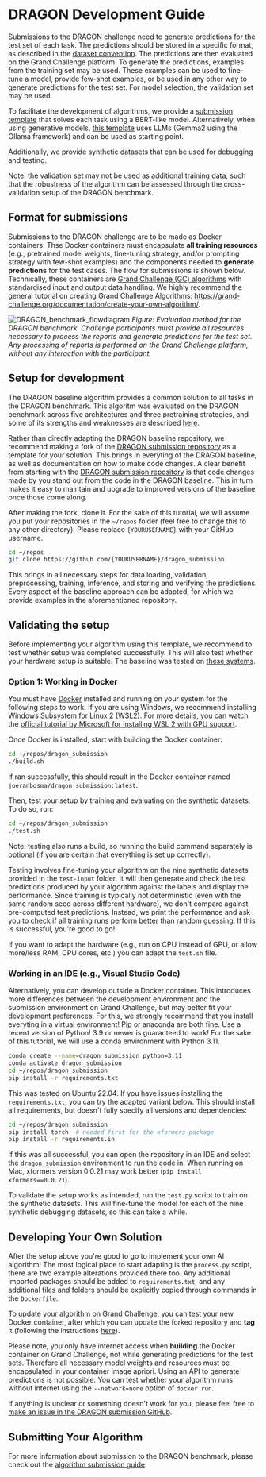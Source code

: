 # DRAGON Development Guide

Submissions to the DRAGON challenge need to generate predictions for the test set of each task. The predictions should be stored in a specific format, as described in the [dataset convention](/documentation/dataset_convention.md). The predictions are then evaluated on the Grand Challenge platform. To generate the predictions, examples from the training set may be used. These examples can be used to fine-tune a model, provide few-shot examples, or be used in any other way to generate predictions for the test set. For model selection, the validation set may be used. 

To facilitate the development of algorithms, we provide a [submission template](https://github.com/DIAGNijmegen/dragon_submission) that solves each task using a BERT-like model. Alternatively, when using generative models, [this template]((https://github.com/DIAGNijmegen/dragon_submission_llm_extractinator_gemma2)) uses LLMs (Gemma2 using the Ollama framework) and can be used as starting point.

Additionally, we provide synthetic datasets that can be used for debugging and testing.

Note: the validation set may not be used as additional training data, such that the robustness of the algorithm can be assessed through the cross-validation setup of the DRAGON benchmark.

## Format for submissions
Submissions to the DRAGON challenge are to be made as Docker containers. Thse Docker containers must encapsulate **all training resources** (e.g., pretrained model weights, fine-tuning strategy, and/or prompting strategy with few-shot examples) and the components needed to **generate predictions** for the test cases. The flow for submissions is shown below. Technically, these containers are [Grand Challenge (GC) algorithms](https://grand-challenge.org/documentation/algorithms/) with standardised input and output data handling. We highly recommend  the general tutorial on creating
Grand Challenge Algorithms: <a href="https://grand-challenge.org/documentation/create-your-own-algorithm/" target="_blank">https://grand-challenge.org/documentation/create-your-own-algorithm/</a>.


![DRAGON_benchmark_flowdiagram](DRAGON_benchmark_flowdiagram.png)
*Figure: Evaluation method for the DRAGON benchmark. Challenge participants must provide all resources necessary to process the reports and generate predictions for the test set. Any processing of reports is performed on the Grand Challenge platform, without any interaction with the participant.*


## Setup for development
The DRAGON baseline algorithm provides a common solution to all tasks in the DRAGON benchmark. This algoritm was evaluated on the DRAGON benchmark across five architectures and three pretraining strategies, and some of its strengths and weaknesses are described [here](/README.md#where-does-the-dragon-baseline-perform-well-and-where-does-it-not-perform).

Rather than directly adapting the DRAGON baseline repository, we recommend making a fork of the [DRAGON submission repository](https://github.com/DIAGNijmegen/dragon_submission) as a template for your solution. This brings in everyting of the DRAGON baseline, as well as documentation on how to make code changes. A clear benefit from starting with the [DRAGON submission repository](https://github.com/DIAGNijmegen/dragon_submission) is that code changes made by you stand out from the code in the DRAGON baseline. This in turn makes it easy to maintain and upgrade to improved versions of the baseline once those come along.

After making the fork, clone it. For the sake of this tutorial, we will assume you put your repositories in the `~/repos` folder (feel free to change this to any other directory). Please replace `{YOURUSERNAME}` with your GitHub username.

```bash
cd ~/repos
git clone https://github.com/{YOURUSERNAME}/dragon_submission
```

This brings in all necessary steps for data loading, validation, preprocessing, training, inference, and storing and verifying the predictions. Every aspect of the baseline approach can be adapted, for which we provide examples in the aforementioned repository.


## Validating the setup
Before implementing your algorithm using this template, we recommend to test whether setup was completed successfully. This will also test whether your hardware setup is suitable. The baseline was tested on [these systems](/documentation/system_requirements.md). 


### Option 1: Working in Docker
You must have
<a href="https://docs.docker.com/get-docker/" target="_blank">Docker</a>
installed and running on your system for the following steps to work. If
you are using Windows, we recommend installing
<a href="https://docs.microsoft.com/en-us/windows/wsl/install" target="_blank">Windows Subsystem for Linux 2 (WSL2)</a>. For more
details, you can watch the
<a href="https://www.youtube.com/watch?v=PdxXlZJiuxA" target="_blank">official tutorial by Microsoft for installing WSL 2 with
GPU support</a>.

Once Docker is installed, start with building the Docker container:

```bash
cd ~/repos/dragon_submission
./build.sh
```

If ran successfully, this should result in the Docker container named `joeranbosma/dragon_submission:latest`.

Then, test your setup by training and evaluating on the synthetic datasets. To do so, run:

```bash
cd ~/repos/dragon_submission
./test.sh
```

Note: testing also runs a build, so running the build command separately is optional (if you are certain that everything is set up correctly).

Testing involves fine-tuning your algorithm on the nine synthetic datasets provided in the `test-input` folder. It will then generate and check the test predictions produced by your algorithm against the labels and display the performance. Since training is typically not deterministic (even with the same random seed across different hardware), we don't compare against pre-computed test predictions. Instead, we print the performance and ask you to check if all training runs perform better than random guessing. If this is successful, you're good to go!

If you want to adapt the hardware (e.g., run on CPU instead of GPU, or allow more/less RAM, CPU cores, etc.) you can adapt the `test.sh` file.


### Working in an IDE (e.g., Visual Studio Code)
Alternatively, you can develop outside a Docker container. This introduces more differences between the development environment and the submission environment on Grand Challenge, but may better fit your development preferences. For this, we strongly recommend that you install everyting in a virtual environment! Pip or anaconda are both fine. Use a recent version of Python! 3.9 or newer is guaranteed to work! For the sake of this tutorial, we will use a conda environment with Python 3.11.

```bash
conda create --name=dragon_submission python=3.11
conda activate dragon_submission
cd ~/repos/dragon_submission
pip install -r requirements.txt
```

This was tested on Ubuntu 22.04. If you have issues installing the `requirements.txt`, you can try the adapted variant below. This should install all requirements, but doesn't fully specify all versions and dependencies:

```bash
cd ~/repos/dragon_submission
pip install torch  # needed first for the xformers package
pip install -r requirements.in
```

If this was all successful, you can open the repository in an IDE and select the `dragon_submission` environment to run the code in. When running on Mac, xformers version 0.0.21 may work better (`pip install xformers==0.0.21`).

To validate the setup works as intended, run the `test.py` script to train on the synthetic datasets. This will fine-tune the model for each of the nine synthetic debugging datasets, so this can take a while.


## Developing Your Own Solution
After the setup above you're good to go to implement your own AI algorithm! The most logical place to start adapting is the `process.py` script, there are two example alterations provided there too. Any additional imported packages should be added to `requirements.txt`, and any additional files and folders should be explicitly copied through commands in the `Dockerfile`. 

To update your algorithm on Grand Challenge, you can test your new Docker container, after which you can update the forked repository and **tag** it (following the instructions
<a href="https://grand-challenge.org/documentation/linking-a-github-repository-to-your-algorithm/" target="_blank">here</a>).

Please note, you only have internet access when **building** the Docker container on Grand Challenge, not while generating predictions for the test sets. Therefore all necessary model weights and resources must be encapsulated in your container image apriori. Using an API to generate predictions is not possible. You can test whether your algorithm runs without internet using the `--network=none` option of `docker run`.

If anything is unclear or something doesn't work for you, please feel free to
<a href="https://github.com/DIAGNijmegen/dragon_submission/issues" target="_blank">make an issue in the DRAGON submission GitHub</a>.


## Submitting Your Algorithm
For more information about submission to the DRAGON benchmark, please check out the [algorithm submission guide](https://dragon.grand-challenge.org/submission/).
